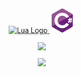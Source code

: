 <p align="center">
  <a title="Lua" href="https://www.lua.org/pil/1.html">
    <img width="50" src="https://github.com/file-icons/icons/blob/master/svg/Lua.svg" alt="Lua Logo">
  </a>
  <a title="C#" href="https://www.w3schools.com/cs/default.asp">
    <img width="50" src="https://github.com/devicons/devicon/blob/master/icons/csharp/csharp-original.svg" alt="Csharp Logo">
  </a>
</p>

<p align="center">
  <img align="center" src="https://github-readme-stats.vercel.app/api?username=VaultGitos&show_icons=true&theme=synthwave">
</p>

<p align="center">
  <img align="center" src="https://github-readme-stats.vercel.app/api/top-langs/?username=VaultGitos&theme=dracula&show_icons=true">
</p>
